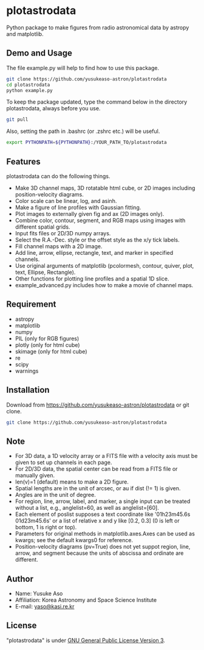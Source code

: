 # plotastrodata
Python package to make figures from radio astronomical data by astropy and matplotlib.


## Demo and Usage
 
The file example.py will help to find how to use this package.
```bash
git clone https://github.com/yusukeaso-astron/plotastrodata
cd plotastrodata
python example.py
```
To keep the package updated, type the command below in the directory plotastrodata, always before you use.
```bash
git pull
```
Also, setting the path in .bashrc (or .zshrc etc.) will be useful.
```bash
export PYTHONPATH=${PYTHONPATH}:/YOUR_PATH_TO/plotastrodata
```
 
## Features
 
plotastrodata can do the following things.
* Make 3D channel maps, 3D rotatable html cube, or 2D images including position-velocity diagrams.
* Color scale can be linear, log, and asinh.
* Make a figure of line profiles with Gaussian fitting.
* Plot images to externally given fig and ax (2D images only).
* Combine color, contour, segment, and RGB maps using images with different spatial grids.
* Input fits files or 2D/3D numpy arrays.
* Select the R.A.-Dec. style or the offset style as the x/y tick labels.
* Fill channel maps with a 2D image.
* Add line, arrow, ellipse, rectangle, text, and marker in specified channels.
* Use original arguments of matplotlib (pcolormesh, contour, quiver, plot, text, Ellipse, Rectangle).
* Other functions for plotting line profiles and a spatial 1D slice.
* example_advanced.py includes how to make a movie of channel maps.
 
## Requirement

* astropy
* matplotlib
* numpy
* PIL (only for RGB figures)
* plotly (only for html cube)
* skimage (only for html cube)
* re
* scipy
* warnings

 
## Installation
 
Download from https://github.com/yusukeaso-astron/plotastrodata or git clone.
```bash 
git clone https://github.com/yusukeaso-astron/plotastrodata
```
 
## Note

* For 3D data, a 1D velocity array or a FITS file with a velocity axis must be given to set up channels in each page.
* For 2D/3D data, the spatial center can be read from a FITS file or manually given.
* len(v)=1 (default) means to make a 2D figure.
* Spatial lengths are in the unit of arcsec, or au if dist (!= 1) is given.
* Angles are in the unit of degree.
* For region, line, arrow, label, and marker, a single input can be treated without a list, e.g., anglelist=60, as well as anglelist=[60].
* Each element of poslist supposes a text coordinate like '01h23m45.6s 01d23m45.6s' or a list of relative x and y like [0.2, 0.3] (0 is left or bottom, 1 is right or top).
* Parameters for original methods in matplotlib.axes.Axes can be used as kwargs; see the default kwargs0 for reference.
* Position-velocity diagrams (pv=True) does not yet suppot region, line, arrow, and segment because the units of abscissa and ordinate are different.
 
## Author
 
* Name: Yusuke Aso
* Affiliation: Korea Astronomy and Space Science Institute
* E-mail: yaso@kasi.re.kr
 
## License
 
"plotastrodata" is under [GNU General Public License Version 3](https://www.gnu.org/licenses/gpl-3.0.html).
